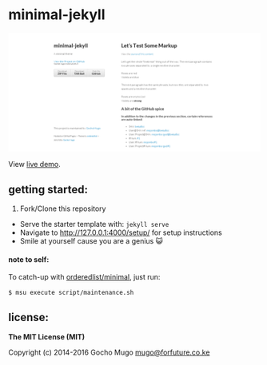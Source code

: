 
# minimal-jekyll

[![screenshot](img/minimal-jekyll.png)](img/minimal-jekyll.png)

View [live demo][demo].


## getting started:

1. Fork/Clone this repository
* Serve the starter template with: `jekyll serve`
* Navigate to http://127.0.0.1:4000/setup/ for setup instructions
* Smile at yourself cause you are a genius :smiley_cat:


#### note to self:

To catch-up with [orderedlist/minimal][orig], just run:

```bash
$ msu execute script/maintenance.sh
```


## license:

__The MIT License (MIT)__

Copyright (c) 2014-2016 Gocho Mugo <mugo@forfuture.co.ke>


[demo]:https://gochomugo.github.io/minimal-jekyll
[orig]:https://github.com/orderedlist/minimal
